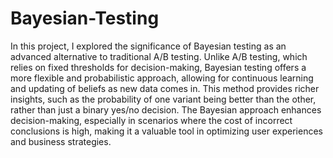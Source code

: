 # Bayesian-Testing


In this project, I explored the significance of Bayesian testing as an advanced alternative to traditional A/B testing. Unlike A/B testing, which relies on fixed thresholds for decision-making, Bayesian testing offers a more flexible and probabilistic approach, allowing for continuous learning and updating of beliefs as new data comes in. This method provides richer insights, such as the probability of one variant being better than the other, rather than just a binary yes/no decision. The Bayesian approach enhances decision-making, especially in scenarios where the cost of incorrect conclusions is high, making it a valuable tool in optimizing user experiences and business strategies.
